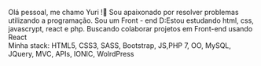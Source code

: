 Olá pessoal, me chamo Yuri !👋 Sou apaixonado por resolver problemas utilizando a
programação. Sou um Front - end D:Estou estudando html, css, javascrypt, react e php. Buscando colaborar
projetos em Front-end usando React <br/>
Minha stack: HTML5, CSS3, SASS, Bootstrap, JS,PHP 7, OO, MySQL, JQuery, MVC, APIs, IONIC, WolrdPress <br/>
